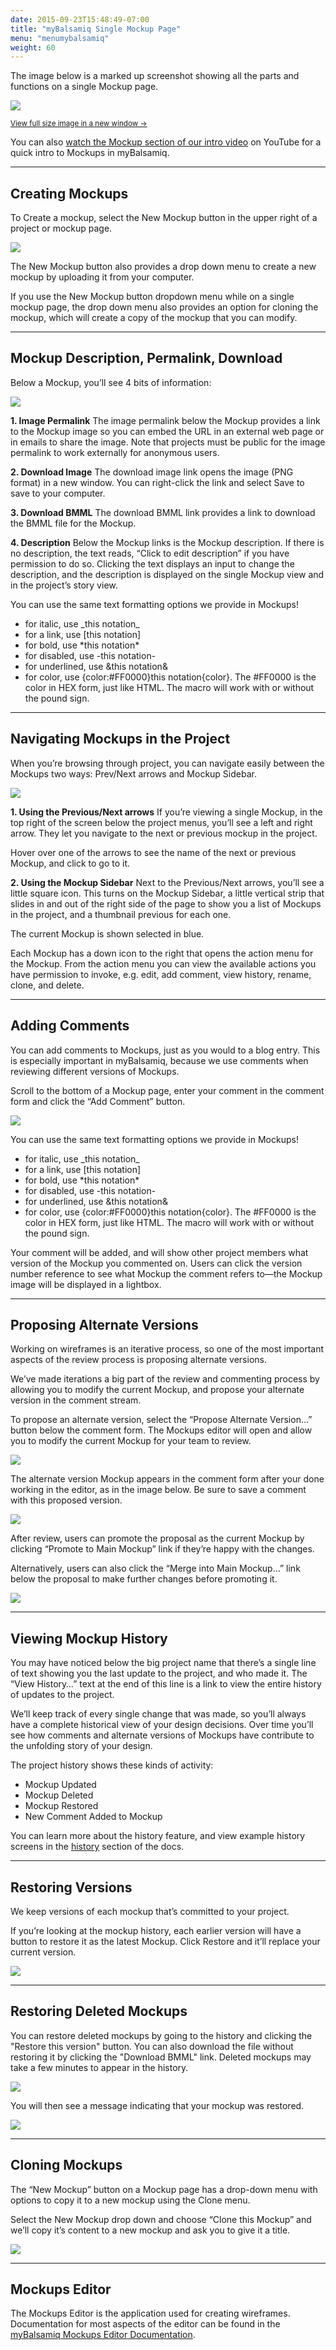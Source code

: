 ```yaml
---
date: 2015-09-23T15:48:49-07:00
title: "myBalsamiq Single Mockup Page"
menu: "menumybalsamiq"
weight: 60
---
```


The image below is a marked up screenshot showing all the parts and functions on a single Mockup page.

[![](//media.balsamiq.com/img/support/docs/myb/anatomy-mockup.png)](//media.balsamiq.com/img/support/docs/myb/anatomy-mockup.png)

<small>[View full size image in a new window &rarr;](//media.balsamiq.com/img/support/docs/myb/anatomy-mockup.png)</small>

You can also [watch the Mockup section of our intro video](http://www.youtube.com/watch?v=-cjEyt1ahNw#t=3m59s) on YouTube for a quick intro to Mockups in myBalsamiq.

* * *

## Creating Mockups

To Create a mockup, select the New Mockup button in the upper right of a project or mockup page.

![](//media.balsamiq.com/img/support/docs/myb/mockup-menudrop.png)

The New Mockup button also provides a drop down menu to create a new mockup by uploading it from your computer.

If you use the New Mockup button dropdown menu while on a single mockup page, the drop down menu also provides an option for cloning the mockup, which will create a copy of the mockup that you can modify.

* * *

## Mockup Description, Permalink, Download

Below a Mockup, you’ll see 4 bits of information:

![](//media.balsamiq.com/img/support/docs/myb/mockup-info.png)

**1\. Image Permalink**
 The image permalink below the Mockup provides a link to the Mockup image so you can embed the URL in an external web page or in emails to share the image. Note that projects must be public for the image permalink to work externally for anonymous users.

**2\. Download Image**
 The download image link opens the image (PNG format) in a new window. You can right-click the link and select Save to save to your computer.

**3\. Download BMML**
 The download BMML link provides a link to download the BMML file for the Mockup.

**4\. Description**
 Below the Mockup links is the Mockup description. If there is no description, the text reads, “Click to edit description” if you have permission to do so. Clicking the text displays an input to change the description, and the description is displayed on the single Mockup view and in the project’s story view.

You can use the same text formatting options we provide in Mockups!

*   for italic, use \_this notation\_
*   for a link, use [this notation]
*   for bold, use \*this notation\*
*   for disabled, use -this notation-
*   for underlined, use &this notation&
*   for color, use {color:#FF0000}this notation{color}. The #FF0000 is the color in HEX form, just like HTML. The macro will work with or without the pound sign.

* * *

## Navigating Mockups in the Project

When you’re browsing through project, you can navigate easily between the Mockups two ways: Prev/Next arrows and Mockup Sidebar.

![](//media.balsamiq.com/img/support/docs/myb/mockup-navigation.png)

**1\. Using the Previous/Next arrows**
 If you’re viewing a single Mockup, in the top right of the screen below the project menus, you’ll see a left and right arrow. They let you navigate to the next or previous mockup in the project.

Hover over one of the arrows to see the name of the next or previous Mockup, and click to go to it.

**2\. Using the Mockup Sidebar**
 Next to the Previous/Next arrows, you’ll see a little square icon. This turns on the Mockup Sidebar, a little vertical strip that slides in and out of the right side of the page to show you a list of Mockups in the project, and a thumbnail previous for each one.

The current Mockup is shown selected in blue.

Each Mockup has a down icon to the right that opens the action menu for the Mockup. From the action menu you can view the available actions you have permission to invoke, e.g. edit, add comment, view history, rename, clone, and delete.

* * *

## Adding Comments

You can add comments to Mockups, just as you would to a blog entry. This is especially important in myBalsamiq, because we use comments when reviewing different versions of Mockups.

Scroll to the bottom of a Mockup page, enter your comment in the comment form and click the “Add Comment” button.

![](//media.balsamiq.com/img/support/docs/myb/mockup-comment.png)

You can use the same text formatting options we provide in Mockups!

*   for italic, use \_this notation\_
*   for a link, use [this notation]
*   for bold, use \*this notation\*
*   for disabled, use -this notation-
*   for underlined, use &this notation&
*   for color, use {color:#FF0000}this notation{color}. The #FF0000 is the color in HEX form, just like HTML. The macro will work with or without the pound sign.

Your comment will be added, and will show other project members what version of the Mockup you commented on. Users can click the version number reference to see what Mockup the comment refers to—the Mockup image will be displayed in a lightbox.

* * *

## Proposing Alternate Versions

Working on wireframes is an iterative process, so one of the most important aspects of the review process is proposing alternate versions.

We’ve made iterations a big part of the review and commenting process by allowing you to modify the current Mockup, and propose your alternate version in the comment stream.

To propose an alternate version, select the “Propose Alternate Version…” button below the comment form. The Mockups editor will open and allow you to modify the current Mockup for your team to review.

![](//media.balsamiq.com/img/support/docs/myb/mockup-commentalt-propose.png)

The alternate version Mockup appears in the comment form after your done working in the editor, as in the image below. Be sure to save a comment with this proposed version.

![](//media.balsamiq.com/img/support/docs/myb/mockup-commentalt.png)

After review, users can promote the proposal as the current Mockup by clicking “Promote to Main Mockup” link if they’re happy with the changes.

Alternatively, users can also click the “Merge into Main Mockup…” link below the proposal to make further changes before promoting it.

![](//media.balsamiq.com/img/support/docs/myb/mockup-commentalt-proposed.png)

* * *

## Viewing Mockup History

You may have noticed below the big project name that there’s a single line of text showing you the last update to the project, and who made it. The “View History…” text at the end of this line is a link to view the entire history of updates to the project.

We’ll keep track of every single change that was made, so you’ll always have a complete historical view of your design decisions. Over time you’ll see how comments and alternate versions of Mockups have contribute to the unfolding story of your design.

The project history shows these kinds of activity:

*   Mockup Updated
*   Mockup Deleted
*   Mockup Restored
*   New Comment Added to Mockup

You can learn more about the history feature, and view example history screens in the [history](/mybalsamiq/history/) section of the docs.

* * *

## Restoring Versions

We keep versions of each mockup that’s committed to your project.

If you’re looking at the mockup history, each earlier version will have a button to restore it as the latest Mockup. Click Restore and it’ll replace your current version.

![](//media.balsamiq.com/img/support/docs/myb/mockup-restore.png)

* * *

## Restoring Deleted Mockups

You can restore deleted mockups by going to the history and clicking the "Restore this version" button. You can also download the file without restoring it by clicking the "Download BMML" link. Deleted mockups may take a few minutes to appear in the history.

![](//media.balsamiq.com/img/support/docs/myb/mockup-restore-deleted.png)

You will then see a message indicating that your mockup was restored.

![](//media.balsamiq.com/img/support/docs/myb/notification-restored.png)

* * *

## Cloning Mockups

The “New Mockup” button on a Mockup page has a drop-down menu with options to copy it to a new mockup using the Clone menu.

Select the New Mockup drop down and choose “Clone this Mockup” and we’ll copy it’s content to a new mockup and ask you to give it a title.

![](//media.balsamiq.com/img/support/docs/myb/mockup-clone.png)

* * *

## Mockups Editor

The Mockups Editor is the application used for creating wireframes. Documentation for most aspects of the editor can be found in the [myBalsamiq Mockups Editor Documentation](/mybalsamiq/editor/).
